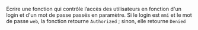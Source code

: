 Écrire une fonction qui contrôle l’accès des utilisateurs en fonction d'un login et d'un mot de passe passés en paramètre. Si le login est `mmi` et le mot de passe `web`, la fonction retourne  `Authorized` ; sinon, elle retourne `Denied`
